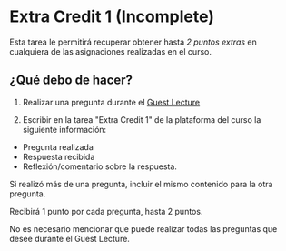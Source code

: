 # Extra Credit 1 (Incomplete)

Esta tarea le permitirá recuperar obtener hasta *2 puntos extras* en cualquiera de las asignaciones realizadas en el curso.

## ¿Qué debo de hacer?

1. Realizar una pregunta durante el [Guest Lecture](../../Lectures/Lecture14/README.md)

2. Escribir en la tarea "Extra Credit 1" de la plataforma del curso la siguiente información:

- Pregunta realizada
- Respuesta recibida
- Reflexión/comentario sobre la respuesta.

Si realizó más de una pregunta, incluir el mismo contenido para la otra pregunta.

Recibirá 1 punto por cada pregunta, hasta 2 puntos.

No es necesario mencionar que puede realizar todas las preguntas que desee durante el Guest Lecture.
